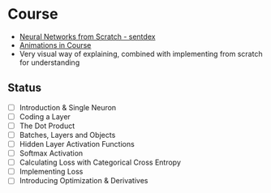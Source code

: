 # Course
- [Neural Networks from Scratch - sentdex](https://www.youtube.com/playlist?list=PLQVvvaa0QuDcjD5BAw2DxE6OF2tius3V3)
- [Animations in Course](https://nnfs.io/neural_network_animations)
- Very visual way of explaining, combined with implementing from scratch for understanding

## Status
- [ ] Introduction & Single Neuron
- [ ] Coding a Layer
- [ ] The Dot Product
- [ ] Batches, Layers and Objects
- [ ] Hidden Layer Activation Functions
- [ ] Softmax Activation
- [ ] Calculating Loss with Categorical Cross Entropy
- [ ] Implementing Loss
- [ ] Introducing Optimization & Derivatives